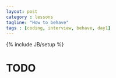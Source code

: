 ```yaml
---
layout: post
category : lessons
tagline: "How to behave"
tags : [coding, interview, behave, day1]
---
```


{% include JB/setup %}

# TODO
